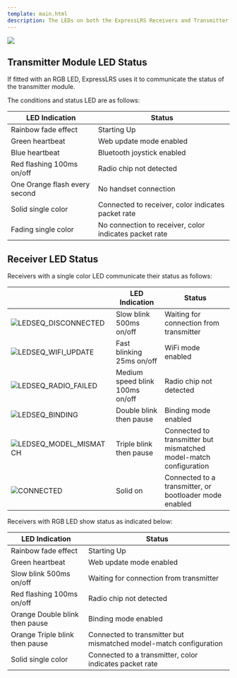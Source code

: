 ```yaml
---
template: main.html
description: The LEDs on both the ExpressLRS Receivers and Transmitter Modules are very helpful diagnostic tool in determining the current status of the device.
---
```


<img src="https://raw.githubusercontent.com/ExpressLRS/ExpressLRS-Hardware/master/img/software.png">

## Transmitter Module LED Status

If fitted with an RGB LED, ExpressLRS uses it to communicate the status of the transmitter module.

The conditions and status LED are as follows:

| LED Indication | Status |
|---|---|
| Rainbow fade effect | Starting Up |
| Green heartbeat | Web update mode enabled |
| Blue heartbeat | Bluetooth joystick enabled |
| Red flashing 100ms on/off | Radio chip not detected |
| One Orange flash every second | No handset connection |
| Solid single color | Connected to receiver, color indicates packet rate |
| Fading single color | No connection to receiver, color indicates packet rate |

## Receiver LED Status

Receivers with a single color LED communicate their status as follows:

|| LED Indication | Status |
|---|---|---|
|![LEDSEQ_DISCONNECTED](https://cdn.discordapp.com/attachments/738450139693449258/921065812985520268/LEDSEQ_DISCONNECTED_50_50.gif)| Slow blink 500ms on/off | Waiting for connection from transmitter |
|![LEDSEQ_WIFI_UPDATE](https://cdn.discordapp.com/attachments/738450139693449258/921065813983760384/LEDSEQ_WIFI_UPDATE_2_3.gif)| Fast blinking 25ms on/off | WiFi mode enabled |
|![LEDSEQ_RADIO_FAILED](https://cdn.discordapp.com/attachments/738450139693449258/921065813719527464/LEDSEQ_RADIO_FAILED_20_100.gif)| Medium speed blink 100ms on/off | Radio chip not detected |
|![LEDSEQ_BINDING](https://cdn.discordapp.com/attachments/738450139693449258/921065812763218010/LEDSEQ_BINDING_10_10_10_100.gif)| Double blink then pause | Binding mode enabled |
|![LEDSEQ_MODEL_MISMATCH](https://cdn.discordapp.com/attachments/738450139693449258/921065813425934446/LEDSEQ_MODEL_MISMATCH_10_10_10_10_10_100.gif)| Triple blink then pause | Connected to transmitter but mismatched model-match configuration |
|![CONNECTED](https://cdn.discordapp.com/attachments/738450139693449258/921065812507373568/LED_ON.gif)| Solid on | Connected to a transmitter, or bootloader mode enabled |

Receivers with RGB LED show status as indicated below:

| LED Indication | Status |
|---|---|
| Rainbow fade effect | Starting Up |
| Green heartbeat | Web update mode enabled |
| Slow blink 500ms on/off | Waiting for connection from transmitter |
| Red flashing 100ms on/off | Radio chip not detected |
| Orange Double blink then pause | Binding mode enabled |
| Orange Triple blink then pause | Connected to transmitter but mismatched model-match configuration |
| Solid single color | Connected to a transmitter, color indicates packet rate |
